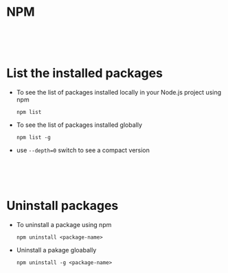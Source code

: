 # NPM

<br>
<br>
<br>

# List the installed packages

- To see the list of packages installed locally in your Node.js project using npm

  ```
  npm list
  ```

- To see the list of packages installed globally

  ```
  npm list -g
  ```

- use `--depth=0` switch to see a compact version

<br>
<br>
<br>

# Uninstall packages

- To uninstall a package using npm

  ```
  npm uninstall <package-name>
  ```

* Uninstall a pakage gloabally

  ```
  npm uninstall -g <package-name>
  ```
